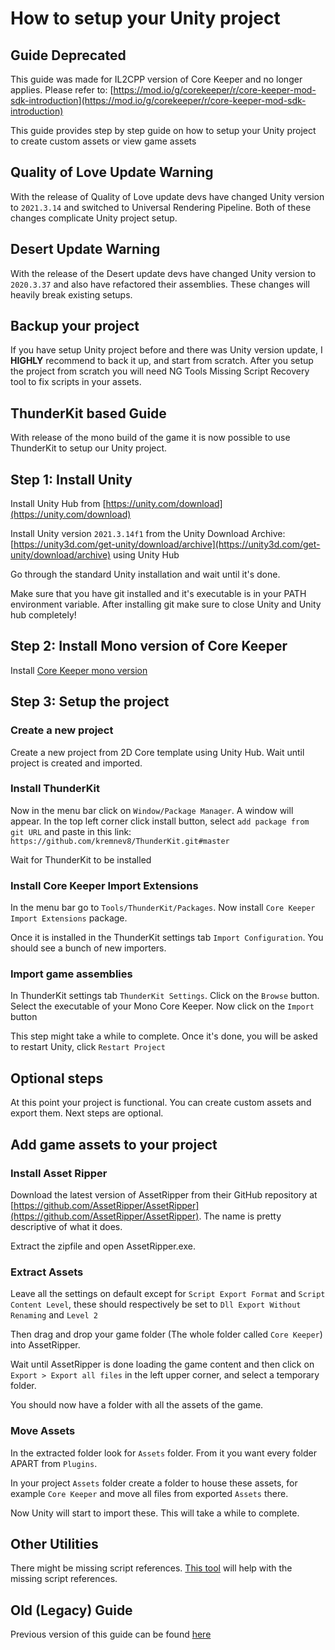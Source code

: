 # How to setup your Unity project

## Guide Deprecated

This guide was made for IL2CPP version of Core Keeper and no longer applies. Please refer to: [https://mod.io/g/corekeeper/r/core-keeper-mod-sdk-introduction](https://mod.io/g/corekeeper/r/core-keeper-mod-sdk-introduction)

This guide provides step by step guide on how to setup your Unity project to create custom assets or view game assets

## Quality of Love Update Warning

With the release of Quality of Love update devs have changed Unity version to `2021.3.14` and switched to Universal Rendering Pipeline. Both of these changes complicate Unity project setup.

## Desert Update Warning

With the release of the Desert update devs have changed Unity version to `2020.3.37` and also have refactored their assemblies. These changes will heavily break existing setups.

## Backup your project

If you have setup Unity project before and there was Unity version update, I **HIGHLY** recommend to back it up, and start from scratch. After you setup the project from scratch you will need NG Tools Missing Script Recovery tool to fix scripts in your assets.

## ThunderKit based Guide

With release of the mono build of the game it is now possible to use ThunderKit to setup our Unity project.

## Step 1: Install Unity

Install Unity Hub from [https://unity.com/download](https://unity.com/download)

Install Unity version `2021.3.14f1` from the Unity Download Archive: [https://unity3d.com/get-unity/download/archive](https://unity3d.com/get-unity/download/archive) using Unity Hub

Go through the standard Unity installation and wait until it's done.

Make sure that you have git installed and it's executable is in your PATH environment variable. After installing git make sure to close Unity and Unity hub completely!

## Step 2: Install Mono version of Core Keeper

Install [Core Keeper mono version](how-to-install-core-keeper-mono-version.md)

## Step 3: Setup the project

### Create a new project

Create a new project from 2D Core template using Unity Hub. Wait until project is created and imported.

### Install ThunderKit

Now in the menu bar click on `Window/Package Manager`. A window will appear. In the top left corner click install button, select `add package from git URL` and paste in this link: `https://github.com/kremnev8/ThunderKit.git#master`

Wait for ThunderKit to be installed

### Install Core Keeper Import Extensions

In the menu bar go to `Tools/ThunderKit/Packages`. Now install `Core Keeper Import Extensions` package.&#x20;

Once it is installed in the ThunderKit settings tab `Import Configuration`. You should see a bunch of new importers.

### Import game assemblies

In ThunderKit settings tab `ThunderKit Settings`. Click on the `Browse` button. Select the executable of your Mono Core Keeper. Now click on the `Import` button

This step might take a while to complete. Once it's done, you will be asked to restart Unity, click `Restart Project`

## Optional steps

At this point your project is functional. You can create custom assets and export them. Next steps are optional.

## Add game assets to your project

### Install Asset Ripper

Download the latest version of AssetRipper from their GitHub repository at [https://github.com/AssetRipper/AssetRipper](https://github.com/AssetRipper/AssetRipper). The name is pretty descriptive of what it does.

Extract the zipfile and open AssetRipper.exe.

### Extract Assets

Leave all the settings on default except for `Script Export Format` and `Script Content Level`, these should respectively be set to `Dll Export Without Renaming` and `Level 2`

Then drag and drop your game folder (The whole folder called `Core Keeper`) into AssetRipper.

Wait until AssetRipper is done loading the game content and then click on `Export > Export all files` in the left upper corner, and select a temporary folder.

You should now have a folder with all the assets of the game.

### Move Assets

In the extracted folder look for `Assets` folder. From it you want every folder APART from `Plugins`.&#x20;

In your project `Assets` folder create a folder to house these assets, for example `Core Keeper` and move all files from exported `Assets` there.

Now Unity will start to import these. This will take a while to complete.

## Other Utilities

There might be missing script references. [This tool](https://assetstore.unity.com/packages/tools/utilities/ng-missing-script-recovery-102272) will help with the missing script references.

## Old (Legacy) Guide

Previous version of this guide can be found [here](../archive/old-unity-guide.md)
